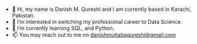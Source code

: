 - 👋 Hi, my name is Danish M. Qureshi and I am currently based in Karachi, Pakistan.
- 👀 I’m interested in switching my professional career to Data Science.
- 🌱 I’m currently learning SQL, and Python.
- 📫 You may reach out to me on danishmujtabaqureshi@gmail.com     
<!---
danish-m-qureshi/danish-m-qureshi is a ✨ special ✨ repository because its `README.md` (this file) appears on your GitHub profile.
You can click the Preview link to take a look at your changes.
--->
